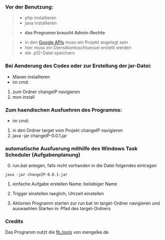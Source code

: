 ### Vor der Benutzung:

> - php installieren
> - java installieren

> - **das Programm braucht Admin-Rechte**

> - in den [Google APIs](console.developers.google.com) muss ein Projekt angelegt sein
> - hier muss ein Dienstkontoschluessel erstellt werden
> - die .p12-Datei speichern

### Bei Aenderung des Codes oder zur Erstellung der jar-Datei:

- Maven installieren
- im cmd:
1. zum Ordner changeIP navigieren
2. mvn install

### Zum haendischen Ausfuehren des Programms:

- im cmd:
1. in den Ordner target vom Projekt changeIP navigieren
2. java -jar changeIP-0.0.1.jar


### automatische Ausfuerung mithilfe des Windows Task Scheduler (Aufgabenplanung)

0. run.bat anlegen, falls nicht vorhanden
in die Datei folgendes eintragen
```
java -jar changeIP-0.0.1.jar
```

1. einfache Aufgabe erstellen
Name: beliebiger Name

2. Trigger einstellen
taeglich, Uhrzeit einstellen

3. Aktionen
Programm starten
zur run.bat im target-Ordner navigieren und auswaehlen
Starten in: Pfad des target-Ordners


### Credits
Das Programm nutzt die [fb_tools](http://www.mengelke.de/Projekte/FritzBoxTools) von mengelke.de




